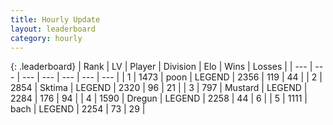 ```yaml
---
title: Hourly Update
layout: leaderboard
category: hourly
---
```


{: .leaderboard}
| Rank | LV | Player | Division | Elo | Wins | Losses |
| --- | --- | --- | --- | --- | --- | --- |
| <span data-change="0">1</span> | 1473 | <span title="ID: 540690">poon</span> | LEGEND | <span data-change="0">2356</span> | <span data-change="0">119</span> | <span data-change="0">44</span> |
| <span data-change="0">2</span> | 2854 | <span title="ID: 353063">Sktima</span> | LEGEND | <span data-change="-6">2320</span> | <span data-change="4">96</span> | <span data-change="2">21</span> |
| <span data-change="0">3</span> | 797 | <span title="ID: 611082">Mustard</span> | LEGEND | <span data-change="0">2284</span> | <span data-change="0">176</span> | <span data-change="0">94</span> |
| <span data-change="0">4</span> | 1590 | <span title="ID: 337810">Dregun</span> | LEGEND | <span data-change="0">2258</span> | <span data-change="0">44</span> | <span data-change="0">6</span> |
| <span data-change="0">5</span> | 1111 | <span title="ID: 281795">bach</span> | LEGEND | <span data-change="0">2254</span> | <span data-change="0">73</span> | <span data-change="0">29</span> |